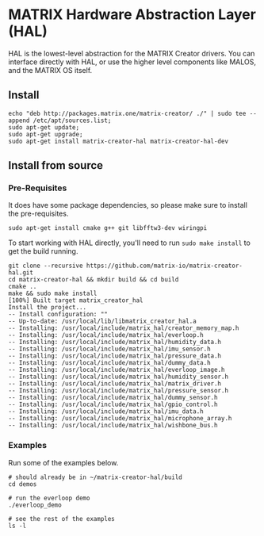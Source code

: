 # MATRIX Hardware Abstraction Layer (HAL)

HAL is the lowest-level abstraction for the MATRIX Creator drivers. You can interface directly with HAL, or use the higher level components like MALOS, and the MATRIX OS itself.

## Install
```
echo "deb http://packages.matrix.one/matrix-creator/ ./" | sudo tee --append /etc/apt/sources.list;
sudo apt-get update;
sudo apt-get upgrade;
sudo apt-get install matrix-creator-hal matrix-creator-hal-dev
```

## Install from source

### Pre-Requisites
It does have some package dependencies, so please make sure to install the pre-requisites.

```
sudo apt-get install cmake g++ git libfftw3-dev wiringpi
```

To start working with HAL directly, you'll need to run `sudo make install` to get the build running. 
```
git clone --recursive https://github.com/matrix-io/matrix-creator-hal.git
cd matrix-creator-hal && mkdir build && cd build
cmake ..
make && sudo make install
[100%] Built target matrix_creator_hal
Install the project...
-- Install configuration: ""
-- Up-to-date: /usr/local/lib/libmatrix_creator_hal.a
-- Installing: /usr/local/include/matrix_hal/creator_memory_map.h
-- Installing: /usr/local/include/matrix_hal/everloop.h
-- Installing: /usr/local/include/matrix_hal/humidity_data.h
-- Installing: /usr/local/include/matrix_hal/imu_sensor.h
-- Installing: /usr/local/include/matrix_hal/pressure_data.h
-- Installing: /usr/local/include/matrix_hal/dummy_data.h
-- Installing: /usr/local/include/matrix_hal/everloop_image.h
-- Installing: /usr/local/include/matrix_hal/humidity_sensor.h
-- Installing: /usr/local/include/matrix_hal/matrix_driver.h
-- Installing: /usr/local/include/matrix_hal/pressure_sensor.h
-- Installing: /usr/local/include/matrix_hal/dummy_sensor.h
-- Installing: /usr/local/include/matrix_hal/gpio_control.h
-- Installing: /usr/local/include/matrix_hal/imu_data.h
-- Installing: /usr/local/include/matrix_hal/microphone_array.h
-- Installing: /usr/local/include/matrix_hal/wishbone_bus.h
```

### Examples
Run some of the examples below.
```
# should already be in ~/matrix-creator-hal/build
cd demos

# run the everloop demo
./everloop_demo

# see the rest of the examples
ls -l
```
